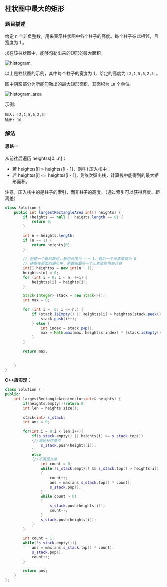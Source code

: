 ## 柱状图中最大的矩形
### 题目描述

给定 n 个非负整数，用来表示柱状图中各个柱子的高度。每个柱子彼此相邻，且宽度为 1 。

求在该柱状图中，能够勾勒出来的矩形的最大面积。

![histogram](/img/histogram.png)

以上是柱状图的示例，其中每个柱子的宽度为 1，给定的高度为 `[2,1,5,6,2,3]`。

图中阴影部分为所能勾勒出的最大矩形面积，其面积为 `10` 个单位。

![histogram_area](/img/histogram_area.png)
 
示例:
```
输入: [2,1,5,6,2,3]
输出: 10
```

### 解法
#### 思路一
从前往后遍历 heightss[0...n]：

- 若 heightss[i] > heightss[i - 1]，则将 i 压入栈中；
- 若 heightss[i] <= heightss[i - 1]，则依次弹出栈，计算栈中能得到的最大矩形面积。

注意，压入栈中的是柱子的索引，而非柱子的高度。（通过索引可以获得高度、距离差）



```java
class Solution {
    public int largestRectangleArea(int[] heights) {
        if (heights == null || heights.length == 0) {
            return 0;
        }
        
        int n = heights.length;
        if (n == 1) {
            return heights[0];
        }
        
        // 创建一个新的数组，数组长度为 n + 1，最后一个元素值赋为 0
        // 确保在后面的遍历中，原数组最后一个元素值能得到计算
        int[] heightss = new int[n + 1];
        heightss[n] = 0;
        for (int i = 0; i < n; ++i) {
            heightss[i] = heights[i];
        }
        
        Stack<Integer> stack = new Stack<>();
        int max = 0;
        
        for (int i =  0; i <= n;) {
            if (stack.isEmpty() || heightss[i] > heightss[stack.peek()]) {
                stack.push(i++);
            } else {
                int index = stack.pop();
                max = Math.max(max, heightss[index] * (stack.isEmpty() ? i : i - stack.peek() - 1));
            }
        }
        
        return max;
        
        
    }
}
```



**C++版实现：**

```CPP
class Solution {
public:
    int largestRectangleArea(vector<int>& heights) {
        if(heights.empty())return 0;
        int len = heights.size();
        
        stack<int> s_stack;
        int ans = 0;
        
        for(int i = 0;i < len;i++){
            if(s_stack.empty() || heights[i] >= s_stack.top())
            {//满足升序条件
                s_stack.push(heights[i]);
            }
            else
            {//不满足升序
                int count = 0;
                while(!s_stack.empty() && s_stack.top() > heights[i])
                {
                    count++;
                    ans = max(ans,s_stack.top() * count);
                    s_stack.pop();
                }
                while(count > 0)
                {
                    s_stack.push(heights[i]);
                    count--;
                }
                s_stack.push(heights[i]);
            }
        }
        
        int count = 1;
        while(!s_stack.empty()){
            ans = max(ans,s_stack.top() * count);
            s_stack.pop();
            count++;
        }
        
        return ans;
    }
};
```